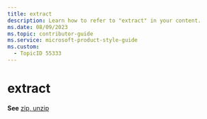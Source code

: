 ```yaml
---
title: extract
description: Learn how to refer to "extract" in your content.
ms.date: 08/09/2023
ms.topic: contributor-guide
ms.service: microsoft-product-style-guide
ms.custom:
  - TopicID 55333
---
```



# extract

**See** [zip, unzip](~\a_z_names_terms\z\zip-unzip.md)